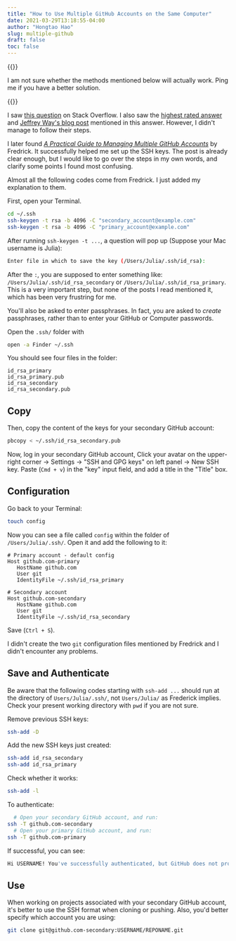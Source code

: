 ```yaml
---
title: "How to Use Multiple GitHub Accounts on the Same Computer"
date: 2021-03-29T13:18:55-04:00
author: "Hongtao Hao"
slug: multiple-github
draft: false
toc: false
---
```


{{<block class="warning">}}

I am not sure whether the methods mentioned below will actually work. Ping me if you have a better solution. 

{{<end>}}

I saw [this question](https://stackoverflow.com/questions/3860112/multiple-github-accounts-on-the-same-computer) on Stack Overflow. I also saw the [highest rated answer](https://stackoverflow.com/a/3860139/13716814) and [Jeffrey Way's blog post](https://code.tutsplus.com/tutorials/quick-tip-how-to-work-with-github-and-multiple-accounts--net-22574) mentioned in this answer. However, I didn't manage to follow their steps. 

I later found [*A Practical Guide to Managing Multiple GitHub Accounts*](https://medium.com/the-andela-way/a-practical-guide-to-managing-multiple-github-accounts-8e7970c8fd46) by Fredrick. It successfully helped me set up the SSH keys. The post is already clear enough, but I would like to go over the steps in my own words, and clarify some points I found most confusing. 

Almost all the following codes come from Fredrick. I just added my explanation to them.

First, open your Terminal. 

```bash
cd ~/.ssh 
ssh-keygen -t rsa -b 4096 -C "secondary_account@example.com"
ssh-keygen -t rsa -b 4096 -C "primary_account@example.com"
```

After running `ssh-keygen -t ...`, a question will pop up (Suppose your Mac username is Julia):

```bash
Enter file in which to save the key (/Users/Julia/.ssh/id_rsa): 
```

After the `:`, you are supposed to enter something like: `/Users/Julia/.ssh/id_rsa_secondary` or `/Users/Julia/.ssh/id_rsa_primary`. This is a very important step, but none of the posts I read mentioned it, which has been very frustring for me. 

You'll also be asked to enter passphrases. In fact, you are asked to *create* passphrases, rather than to enter your GitHub or Computer passwords. 

Open the `.ssh/` folder with 

```bash
open -a Finder ~/.ssh
```

You should see four files in the folder:

```
id_rsa_primary
id_rsa_primary.pub
id_rsa_secondary
id_rsa_secondary.pub
```

## Copy

Then, copy the content of the keys for your secondary GitHub account:

```bash
pbcopy < ~/.ssh/id_rsa_secondary.pub
```

Now, log in your secondary GitHub account, Click your avatar on the upper-right corner -> Settings -> "SSH and GPG keys" on left panel -> New SSH key. Paste (`Cmd + v`) in the "key" input field, and add a title in the "Title" box. 

## Configuration

Go back to your Terminal:

```bash
touch config
```

Now you can see a file called `config` within the folder of `/Users/Julia/.ssh/`. Open it and add the following to it:

```
# Primary account - default config
Host github.com-primary
   HostName github.com
   User git
   IdentityFile ~/.ssh/id_rsa_primary

# Secondary account
Host github.com-secondary
   HostName github.com
   User git
   IdentityFile ~/.ssh/id_rsa_secondary
```

Save (`Ctrl + S`). 

I didn't create the two `git` configuration files mentioned by Fredrick and I didn't encounter any problems. 

## Save and Authenticate

Be aware that the following codes starting with `ssh-add ...` should run at the directory of `Users/Julia/.ssh/`, not `Users/Julia/` as Frederick implies. Check your present working directory with `pwd` if you are not sure. 

Remove previous SSH keys:

```bash
ssh-add -D
```

Add the new SSH keys just created:

```bash
ssh-add id_rsa_secondary
ssh-add id_rsa_primary
```

Check whether it works:

```bash
ssh-add -l
```

To authenticate:

```bash
  # Open your secondary GitHub account, and run:
ssh -T github.com-secondary
  # Open your primary GitHub account, and run:
ssh -T github.com-primary
```

If successful, you can see:

```bash
Hi USERNAME! You've successfully authenticated, but GitHub does not provide shell access.
```

## Use

When working on projects associated with your secondary GitHub account, it's better to use the SSH format when cloning or pushing. Also, you'd better specify which account you are using:

```bash
git clone git@github.com-secondary:USERNAME/REPONAME.git
```
